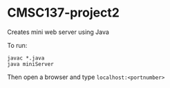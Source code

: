 # CMSC137-project2
Creates mini web server using Java

To run:
~~~
javac *.java
java miniServer
~~~

Then open a browser and type `localhost:<portnumber>`
